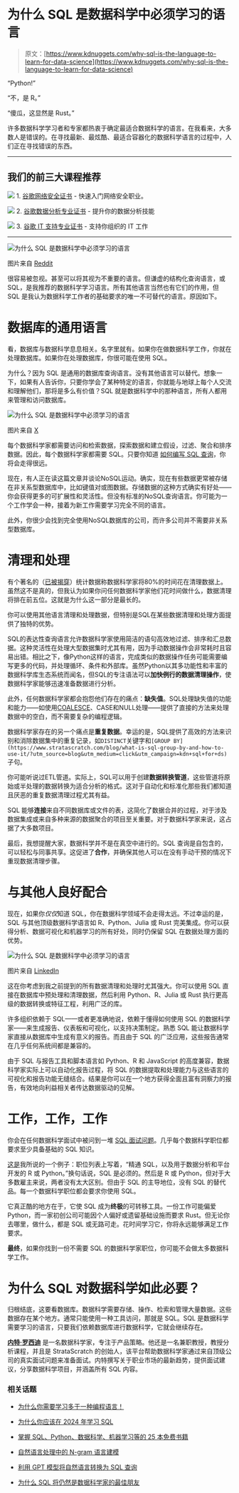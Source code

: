 # 为什么 SQL 是数据科学中必须学习的语言

> 原文：[https://www.kdnuggets.com/why-sql-is-the-language-to-learn-for-data-science](https://www.kdnuggets.com/why-sql-is-the-language-to-learn-for-data-science)

“Python!”

“不，是 R。”

“傻瓜，这显然是 Rust。”

许多数据科学学习者和专家都热衷于确定最适合数据科学的语言。在我看来，大多数人是错误的。在寻找最新、最炫酷、最适合容器化的数据科学语言的过程中，人们正在寻找错误的东西。

* * *

## 我们的前三大课程推荐

![](../Images/0244c01ba9267c002ef39d4907e0b8fb.png) 1\. [谷歌网络安全证书](https://www.kdnuggets.com/google-cybersecurity) - 快速入门网络安全职业。

![](../Images/e225c49c3c91745821c8c0368bf04711.png) 2\. [谷歌数据分析专业证书](https://www.kdnuggets.com/google-data-analytics) - 提升你的数据分析技能

![](../Images/0244c01ba9267c002ef39d4907e0b8fb.png) 3\. [谷歌 IT 支持专业证书](https://www.kdnuggets.com/google-itsupport) - 支持你组织的 IT 工作

* * *

![为什么 SQL 是数据科学中必须学习的语言](../Images/d98a54a7fb11bd847262bee738833435.png)

图片来自 [Reddit](https://www.reddit.com/r/datascience/comments/s0dn5b/2022_mood/)

很容易被忽视。甚至可以将其视为不重要的语言。但谦虚的结构化查询语言，或 SQL，是我推荐的数据科学学习语言。所有其他语言当然也有它们的作用，但 SQL 是我认为数据科学工作者的基础要求的唯一不可替代的语言。原因如下。

# 数据库的通用语言

看，数据库与数据科学息息相关。名字里就有。如果你在做数据科学工作，你就在处理数据库。如果你在处理数据库，你很可能在使用 SQL。

为什么？因为 SQL 是通用的数据库查询语言。没有其他语言可以替代。想象一下，如果有人告诉你，只要你学会了某种特定的语言，你就能与地球上每个人交流和理解他们，那将是多么有价值？SQL 就是数据科学中的那种语言，所有人都用来管理和访问数据库。

![为什么 SQL 是数据科学中必须学习的语言](../Images/5677a9c2c9021af41a63196bee2ff5eb.png)

图片来自 [X](https://twitter.com/bennstancil/status/1486031369327292421?t=CNXJYLuoC1MUbCK3y4ADLg&s=19)

每个数据科学家都需要访问和检索数据，探索数据和建立假设，过滤、聚合和排序数据。因此，每个数据科学家都需要 SQL。只要你知道 [如何编写 SQL 查询](https://www.stratascratch.com/blog/best-practices-to-write-sql-queries-how-to-structure-your-code/?utm_source=blog&utm_medium=click&utm_campaign=kdn+sql+for+ds)，你将会走得很远。

现在，有人正在读这篇文章并谈论NoSQL运动。确实，现在有些数据更常被存储在非关系型数据库中，比如键值对或图数据。存储数据的这种方式确实有好处——你会获得更多的可扩展性和灵活性。但没有标准的NoSQL查询语言。你可能为一个工作学会一种，接着为新工作需要学习完全不同的语言。

此外，你很少会找到完全使用NoSQL数据库的公司，而许多公司并不需要非关系型数据库。

# 清理和处理

有个著名的（[已被揭穿](https://blog.ldodds.com/2020/01/31/do-data-scientists-spend-80-of-their-time-cleaning-data-turns-out-no/)）统计数据称数据科学家将80%的时间花在清理数据上。虽然这不是真的，但我认为如果你问任何数据科学家他们花时间做什么，数据清理将排在前五位。这就是为什么这一部分是最长的。

你可以使用其他语言清理和处理数据，但特别是SQL在某些数据清理和处理方面提供了独特的优势。

SQL的表达性查询语言允许数据科学家使用简洁的语句高效地过滤、排序和汇总数据。这种灵活性在处理大型数据集时尤其有用，因为手动数据操作会非常耗时且容易出错。相比之下，像Python这样的语言，完成类似的数据操作任务可能需要编写更多的代码，并处理循环、条件和外部库。虽然Python以其多功能性和丰富的数据科学库生态系统而闻名，但SQL的专注语法可以**加快例行的数据清理操作**，使数据科学家能够迅速准备数据进行分析。

此外，任何数据科学家都会抱怨他们存在的痛点：**缺失值**。SQL处理缺失值的功能和能力——如使用[COALESCE](https://www.stratascratch.com/blog/sql-coalesce-function-a-guide-for-postgresql-users/?utm_source=blog&utm_medium=click&utm_campaign=kdn+sql+for+ds)、CASE和NULL处理——提供了直接的方法来处理数据中的空白，而不需要复杂的编程逻辑。

数据科学家存在的另一个痛点是**重复数据**。幸运的是，SQL提供了高效的方法来识别和消除数据集中的重复记录，如`DISTINCT`关键字和`[GROUP BY](https://www.stratascratch.com/blog/what-is-sql-group-by-and-how-to-use-it/?utm_source=blog&utm_medium=click&utm_campaign=kdn+sql+for+ds)`子句。

你可能听说过ETL管道。实际上，SQL可以用于创建**数据转换管道**，这些管道将原始或半处理的数据转换为适合分析的格式。这对于自动化和标准化那些我们都知道且厌恶的重复数据清理过程尤其有益。

SQL 能够**连接**来自不同数据库或文件的表，这简化了数据合并的过程，对于涉及数据集成或来自多种来源的数据聚合的项目至关重要。对于数据科学家来说，这占据了大多数项目。

最后，我想提醒大家，数据科学并不是在真空中进行的。SQL 查询是自包含的，可以轻松与同事共享。这促进了**合作**，并确保其他人可以在没有手动干预的情况下重现数据清理步骤。

# 与其他人良好配合

现在，如果你*仅仅*知道 SQL，你在数据科学领域不会走得太远。不过幸运的是，SQL 与其他顶级数据科学语言如 R、Python、Julia 或 Rust 完美集成。你可以获得分析、数据可视化和机器学习的所有好处，同时仍保留 SQL 在数据处理方面的优势。

![为什么 SQL 是数据科学中必须学习的语言](../Images/756877fb24a3fbf37ced9cc555b5f968.png)

图片来自 [LinkedIn](https://www.linkedin.com/posts/datawithdanny_data-analytics-sql-activity-6798074219738624000-uGXM/)

这在你考虑到我之前提到的所有数据清理和处理时尤其强大。你可以使用 SQL 直接在数据库中预处理和清理数据，然后利用 Python、R、Julia 或 Rust 执行更高级的数据转换或特征工程，利用广泛的库。

许多组织依赖于 SQL——或者更准确地说，依赖于懂得如何使用 SQL 的数据科学家——来生成报告、仪表板和可视化，以支持决策制定。熟悉 SQL 能让数据科学家直接从数据库中生成有意义的报告。而且由于 SQL 的广泛应用，这些报告通常在几乎任何系统间都是兼容的。

由于 SQL 与报告工具和脚本语言如 Python、R 和 JavaScript 的高度兼容，数据科学家实际上可以自动化报告过程，将 SQL 的数据提取和处理能力与这些语言的可视化和报告功能无缝结合。结果是你可以在一个地方获得全面且富有洞察力的报告，有效地向利益相关者传达数据驱动的见解。

# 工作，工作，工作

你会在任何数据科学面试中被问到一堆 [SQL 面试问题](https://www.stratascratch.com/blog/sql-interview-questions-you-must-prepare-the-ultimate-guide/?utm_source=blog&utm_medium=click&utm_campaign=kdn+sql+for+ds)。几乎每个数据科学职位都要求至少具备基础的 SQL 知识。

[这是](https://g.co/kgs/jHNjvk)我所说的一个例子：职位列表上写着，“精通 SQL，以及用于数据分析和平台开发的 R 或 Python。”换句话说，SQL 是必须的。然后是 R 或 Python，但对于大多数雇主来说，两者没有太大区别。但由于 SQL 的主导地位，没有 SQL 的替代品。每一个数据科学职位都会要求你使用 SQL。

它真正酷的地方在于，它使 SQL 成为**终极**的可转移工具。一份工作可能偏爱 Python，而一家初创公司可能因个人偏好或遗留基础设施而要求 Rust。但无论你去哪里，做什么，都是 SQL 或无路可走。花时间学习它，你将永远能够满足工作要求。

**最终**，如果你找到一份不需要 SQL 的数据科学家职位，你可能不会做太多数据科学工作。

# 为什么 SQL 对数据科学如此必要？

归根结底，这要看数据库。数据科学需要存储、操作、检索和管理大量数据。这些数据存在某个地方。通常只能使用一种工具访问，那就是 SQL。SQL 是数据科学需要学习的语言，只要我们依赖数据库进行数据科学，它就会继续存在。

[](https://twitter.com/StrataScratch)****[内特·罗西迪](https://twitter.com/StrataScratch)**** 是一名数据科学家，专注于产品策略。他还是一名兼职教授，教授分析课程，并且是 StrataScratch 的创始人，该平台帮助数据科学家通过来自顶级公司的真实面试问题来准备面试。内特撰写关于职业市场的最新趋势，提供面试建议，分享数据科学项目，并涵盖所有 SQL 内容。

### 相关话题

+   [为什么你需要学习多于一种编程语言！](https://www.kdnuggets.com/2022/06/need-learn-one-programming-language.html)

+   [为什么你应该在 2024 年学习 SQL](https://www.kdnuggets.com/why-you-should-learn-sql-in-2024)

+   [掌握 SQL、Python、数据科学、机器学习等的 25 本免费书籍](https://www.kdnuggets.com/25-free-books-to-master-sql-python-data-science-machine-learning-and-natural-language-processing)

+   [自然语言处理中的 N-gram 语言建模](https://www.kdnuggets.com/2022/06/ngram-language-modeling-natural-language-processing.html)

+   [利用 GPT 模型将自然语言转换为 SQL 查询](https://www.kdnuggets.com/leveraging-gpt-models-to-transform-natural-language-to-sql-queries)

+   [为什么 SQL 将仍然是数据科学家的最佳朋友](https://www.kdnuggets.com/2022/07/sql-remain-data-scientist-best-friend.html)
